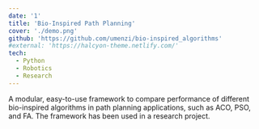 ```yaml
---
date: '1'
title: 'Bio-Inspired Path Planning'
cover: './demo.png'
github: 'https://github.com/umenzi/bio-inspired_algorithms'
#external: 'https://halcyon-theme.netlify.com/'
tech:
  - Python
  - Robotics
  - Research
---
```


A modular, easy-to-use framework to compare performance of different bio-inspired algorithms in path planning
applications, such as ACO, PSO, and FA. The framework has been used in a research project.
